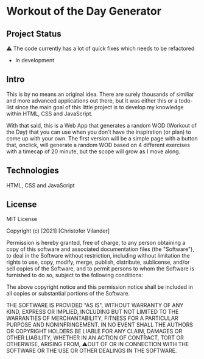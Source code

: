 # Workout of the Day Generator

## Project Status 

 :warning: The code currently has a lot of quick fixes which needs to be refactored

- In development

## Intro

This is by no means an original idea. There are surely thousands of similiar and more advanced applications out there, but it was either this or a todo-list since the main goal of this little project is to develop my knowledge within HTML, CSS and JavaScript.

With that said, this is a Web App that generates a random WOD (Workout of the Day) that you can use when you don't have the inspiration (or plan) to come up with your own. The first version will be a simple page with a button that, onclick, will generate a random WOD based on 4 different exercises with a timecap of 20 minute, but the scope will grow as I move along.

## Technologies

HTML, CSS and JavaScript

## License

MIT License

Copyright (c) [2021] [Christofer Vilander]

Permission is hereby granted, free of charge, to any person obtaining a copy
of this software and associated documentation files (the "Software"), to deal
in the Software without restriction, including without limitation the rights
to use, copy, modify, merge, publish, distribute, sublicense, and/or sell
copies of the Software, and to permit persons to whom the Software is
furnished to do so, subject to the following conditions:

The above copyright notice and this permission notice shall be included in all
copies or substantial portions of the Software.

THE SOFTWARE IS PROVIDED "AS IS", WITHOUT WARRANTY OF ANY KIND, EXPRESS OR
IMPLIED, INCLUDING BUT NOT LIMITED TO THE WARRANTIES OF MERCHANTABILITY,
FITNESS FOR A PARTICULAR PURPOSE AND NONINFRINGEMENT. IN NO EVENT SHALL THE
AUTHORS OR COPYRIGHT HOLDERS BE LIABLE FOR ANY CLAIM, DAMAGES OR OTHER
LIABILITY, WHETHER IN AN ACTION OF CONTRACT, TORT OR OTHERWISE, ARISING FROM,
:warning:OUT OF OR IN CONNECTION WITH THE SOFTWARE OR THE USE OR OTHER DEALINGS IN THE
SOFTWARE.
